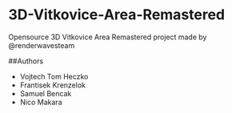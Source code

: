 # 3D-Vitkovice-Area-Remastered
Opensource 3D Vitkovice Area Remastered project made by @renderwavesteam

##Authors
- Vojtech Tom Heczko
- Frantisek Krenzelok
- Samuel Bencak
- Nico Makara
